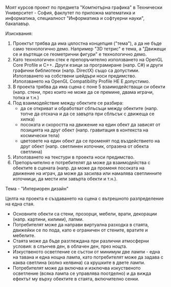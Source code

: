 Моят курсов проект по предмета "Компютърна графика" в Технически Университет - София, факлутет по приложна математика и информатика, специалност "Информатика и софтуерни науки", бакалавър.

Изисквания:
1. Проектът трябва да има цялостна концепция ("тема"), а да не бъде само технологично демо. Например "3D тетрис" е тема, а "Движещи се и въртящи се геометрични фигури" е технологично демо.
2. Като технологичен стек е препоръчително използването на OpenGL Core Profile и C++. Други езици за програмиране (напр. C#) и други графични библиотеки (напр. DirectX) също са допустими. Използването на собствени шейдъри носи предимство. Използването на OpenGL Compatibility Profile НЕ Е допустимо.
3. В проекта трябва да има сцена с поне 5 взаимодействащи си обекти (напр. стени, през които не може да се премине, двама играчи, топка и т.н.)
4. Под взаимодействие между обектите се разбира:
    - да се откриват и обработват сблъсъци между обектите (напр. топче да отскача и да се завърта при сблъсък с движеща се хилка)
    - посоката и скоростта на движение на един обект да зависят от позицията на друг обект (напр. гравитация в контекста на космически тела)
    - цветовете на един обект да се променят под въздействието на друг обект (напр. светлинен източник, отразена от обекта светлина)
5. Използването на текстури в проекта носи предимство.
6. Препоръчително е потребителят да може да взаимодейства с обектите в сцената (напр. да може да променя посоката на движение на играч, да може да засилва или намалява светлинните източници, да мести или завърта обекти и т.н.).

Тема - "Интериорен дизайн"

Целта на проекта е създаването на сцена с вътрешното разпределение на една стая.

  - Основните обекти са стени, прозорци, мебели, врати, декорации (напр. картини, килими), лапми.
  - Потребителят може да направи виртуална разходка в стаята, движейки се по пода, като е ограничен от стените, вратите и мебелите.
  - Стаята може да бъде разглеждана при различни атмосферни условия: в слънчев ден, в облачен ден, през нощта.
  - Изкуственото осветление се състои от минимум две лампи - една на тавана и една нощна лампа, като потребителят може да задава с каква светлина (колко келвина) са крушките в двете лампи.
  - Потребителят може да включва и изключва изкуственото осветление (всяка лампа се управлява поотделно) и да вижда ефектът му върху обектите в стаята, включително сенки.
